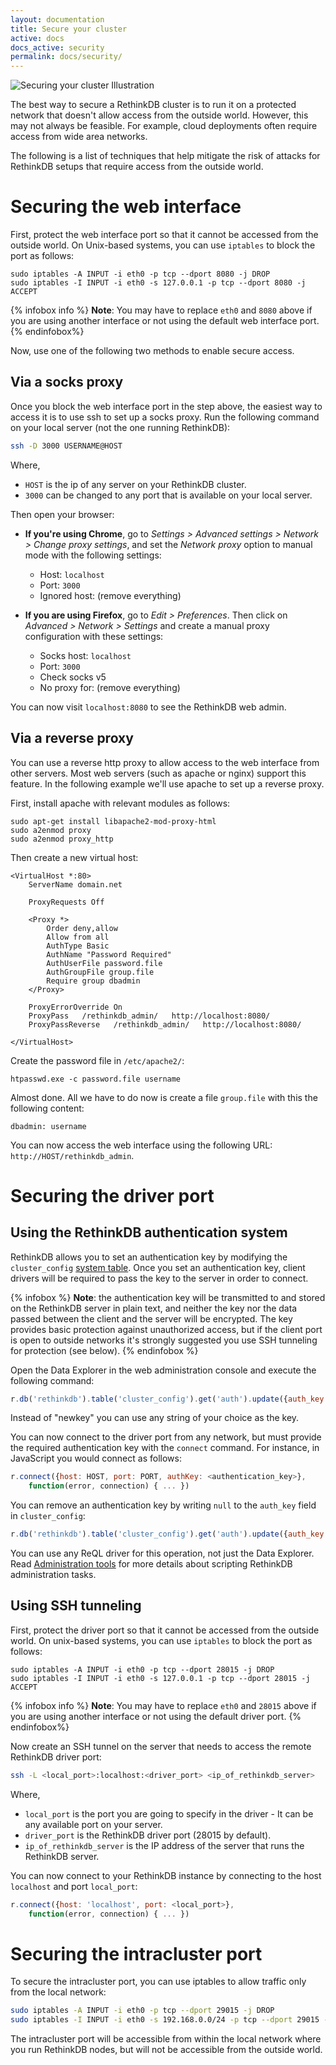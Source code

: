 ```yaml
---
layout: documentation
title: Secure your cluster
active: docs
docs_active: security
permalink: docs/security/
---
```


<img alt="Securing your cluster Illustration"
     class="api_command_illustration"
     src="/assets/images/docs/api_illustrations/secure-cluster.png" />

The best way to secure a RethinkDB cluster is to run it on a protected
network that doesn't allow access from the outside world. However,
this may not always be feasible. For example, cloud deployments often
require access from wide area networks.

The following is a list of techniques that help mitigate the risk of
attacks for RethinkDB setups that require access from the outside
world.

# Securing the web interface #

First, protect the web interface port so that it cannot be accessed
from the outside world. On Unix-based systems, you can use `iptables`
to block the port as follows:

```
sudo iptables -A INPUT -i eth0 -p tcp --dport 8080 -j DROP
sudo iptables -I INPUT -i eth0 -s 127.0.0.1 -p tcp --dport 8080 -j ACCEPT
```

{% infobox info %}
__Note__: You may have to replace `eth0` and `8080` above if you are
using another interface or not using the default web interface port.
{% endinfobox%}

Now, use one of the following two methods to enable secure access.

## Via a socks proxy ##

Once you block the web interface port in the step above, the easiest
way to access it is to use ssh to set up a socks proxy. Run the
following command on your local server (not the one running
RethinkDB):

```bash
ssh -D 3000 USERNAME@HOST
```

Where,

- `HOST` is the ip of any server on your RethinkDB cluster.
- `3000` can be changed to any port that is available on your local
  server.

Then open your browser:

- __If you're using Chrome__, go to _Settings > Advanced settings >
  Network > Change proxy settings_, and set the _Network proxy_ option
  to manual mode with the following settings:
  - Host: `localhost`
  - Port: `3000`
  - Ignored host: (remove everything)

- __If you are using Firefox__, go to _Edit > Preferences_. Then click
  on _Advanced > Network > Settings_ and create a manual proxy
  configuration with these settings:
  - Socks host: `localhost`
  - Port: `3000`
  - Check socks v5
  - No proxy for: (remove everything)

You can now visit `localhost:8080` to see the RethinkDB web admin.

## Via a reverse proxy ##

You can use a reverse http proxy to allow access to the web interface
from other servers. Most web servers (such as apache or nginx)
support this feature. In the following example we'll use apache to set
up a reverse proxy.

First, install apache with relevant modules as follows:

```
sudo apt-get install libapache2-mod-proxy-html
sudo a2enmod proxy
sudo a2enmod proxy_http
```

Then create a new virtual host:

```
<VirtualHost *:80>
    ServerName domain.net

    ProxyRequests Off

    <Proxy *>
        Order deny,allow
        Allow from all
        AuthType Basic
        AuthName "Password Required"
        AuthUserFile password.file
        AuthGroupFile group.file
        Require group dbadmin
    </Proxy>

    ProxyErrorOverride On
    ProxyPass   /rethinkdb_admin/   http://localhost:8080/
    ProxyPassReverse   /rethinkdb_admin/   http://localhost:8080/

</VirtualHost>
```

Create the password file in `/etc/apache2/`:

```
htpasswd.exe -c password.file username
```

Almost done. All we have to do now is create a file `group.file` with
this the following content:

```
dbadmin: username
```

You can now access the web interface using the following URL:
`http://HOST/rethinkdb_admin`.

# Securing the driver port #

## Using the RethinkDB authentication system ##

RethinkDB allows you to set an authentication key by modifying the
`cluster_config` [system table](/docs/system-tables/). Once you set an
authentication key, client drivers will be required to pass the key to the
server in order to connect.

{% infobox %}
__Note__: the authentication key will be transmitted to and stored on the
RethinkDB server in plain text, and neither the key nor the data passed
between the client and the server will be encrypted. The key provides basic
protection against unauthorized access, but if the client port is open to
outside networks it's strongly suggested you use SSH tunneling for protection
(see below).
{% endinfobox %}

Open the Data Explorer in the web administration console and execute the following command:

```js
r.db('rethinkdb').table('cluster_config').get('auth').update({auth_key: 'newkey'})
```

Instead of "newkey" you can use any string of your choice as the key.

You can now connect to the driver port from any network, but must provide the
required authentication key with the `connect` command. For instance, in
JavaScript you would connect as follows:

```javascript
r.connect({host: HOST, port: PORT, authKey: <authentication_key>},
    function(error, connection) { ... })
```

You can remove an authentication key by writing `null` to the `auth_key` field in `cluster_config`:

```js
r.db('rethinkdb').table('cluster_config').get('auth').update({auth_key: null})
```

You can use any ReQL driver for this operation, not just the Data Explorer. Read [Administration tools](/docs/administration-tools/) for more details about scripting RethinkDB administration tasks.

## Using SSH tunneling ##

First, protect the driver port so that it cannot be accessed from the
outside world. On unix-based systems, you can use `iptables` to block
the port as follows:

```
sudo iptables -A INPUT -i eth0 -p tcp --dport 28015 -j DROP
sudo iptables -I INPUT -i eth0 -s 127.0.0.1 -p tcp --dport 28015 -j ACCEPT
```

{% infobox info %}
__Note__: You may have to replace `eth0` and `28015` above if you are
using another interface or not using the default driver port.
{% endinfobox%}

Now create an SSH tunnel on the server that needs to access the
remote RethinkDB driver port:

```bash
ssh -L <local_port>:localhost:<driver_port> <ip_of_rethinkdb_server>
```

Where,

- `local_port` is the port you are going to specify in the driver - It
  can be any available port on your server.
- `driver_port` is the RethinkDB driver port (28015 by default).
- `ip_of_rethinkdb_server` is the IP address of the server that runs
  the RethinkDB server.

You can now connect to your RethinkDB instance by connecting to the
host `localhost` and port `local_port`:

```javascript
r.connect({host: 'localhost', port: <local_port>},
    function(error, connection) { ... })
```

# Securing the intracluster port #

To secure the intracluster port, you can use iptables to allow traffic
only from the local network:

```bash
sudo iptables -A INPUT -i eth0 -p tcp --dport 29015 -j DROP
sudo iptables -I INPUT -i eth0 -s 192.168.0.0/24 -p tcp --dport 29015 -j ACCEPT
```

The intracluster port will be accessible from within the local network
where you run RethinkDB nodes, but will not be accessible from the
outside world.

